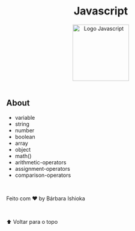 <div id="top" align="center">
  <h1>Javascript</h1>
  <img
    width="150px"
    src="https://cdn-icons-png.flaticon.com/512/5968/5968292.png"
    alt="Logo Javascript" />
</div>
</br>
<h2>About</h2>
<ul>
  <li>variable</li>
  <li>string</li>
  <li>number</li>
  <li>boolean</li>
  <li>array</li>
  <li>object</li>
  <li>math()</li>
  <li>arithmetic-operators</li>
  <li>assignment-operators</li>
  <li>comparison-operators</li>
</ul>

</br>
<p>Feito com &hearts; by <a src="https://www.linkedin.com/in/barbaraishioka/">Bárbara Ishioka</p>

</br>

<a src="#top">⬆️ Voltar para o topo<a>
